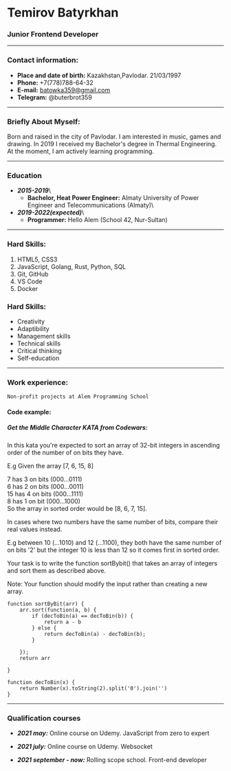 # Temirov Batyrkhan

### Junior Frontend Developer

--------------------------------------------------------------------

### Contact information:

* __Place and date of birth:__ Kazakhstan,Pavlodar. 21/03/1997
* __Phone:__ +7(778)788-64-32
* __E-mail:__ batowka359@gmail.com
* __Telegram:__ @buterbrot359

--------------------------------------------------------------------

### Briefly About Myself:

Born and raised in the city of Pavlodar. I am interested in music, games and drawing. In 2019 I received my Bachelor's degree in Thermal Engineering. At the moment, I am actively learning programming.

--------------------------------------------------------------------
### Education

* **_2015-2019_**\
  * **Bachelor, Heat Power Engineer:** Almaty University of Power Engineer and Telecommunications (Almaty)\
* **_2019-2022(expected)_**\
  * **Programmer:** Hello Alem (School 42, Nur-Sultan)

--------------------------------------------------------------------

### Hard Skills:

1) HTML5, CSS3
2) JavaScript, Golang, Rust, Python, SQL
3) Git, GitHub
4) VS Code
5) Docker

### Hard Skills:

* Creativity
* Adaptibility
* Management skills
* Technical skills
* Critical thinking
* Self-education

----------------------------------------------

### Work experience:

    Non-profit projects at Alem Programming School

#### Code example:

##### Get the Middle Character KATA from Codewars:

In this kata you're expected to sort an array of 32-bit integers in ascending order of the number of on bits they have.

E.g Given the array [7, 6, 15, 8]

7 has 3 on bits (000...0111)\
6 has 2 on bits (000...0011)\
15 has 4 on bits (000...1111)\
8 has 1 on bit (000...1000)\
So the array in sorted order would be [8, 6, 7, 15].

In cases where two numbers have the same number of bits, compare their real values instead.

E.g between 10 (...1010) and 12 (...1100), they both have the same number of on bits '2' but the integer 10 is less than 12 so it comes first in sorted order.

Your task is to write the function sortBybit() that takes an array of integers and sort them as described above.

Note: Your function should modify the input rather than creating a new array.

```
function sortByBit(arr) {
    arr.sort(function(a, b) {
        if (decToBin(a) == decToBin(b)) {
            return a - b
        } else {
            return decToBin(a) - decToBin(b);
        }
        
    });
    return arr
   
}

function decToBin(x) {
    return Number(x).toString(2).split('0').join('')
}
```

----------------------------------------------

### Qualification courses

* __*2021 may:*__ Online course on Udemy. JavaScript from zero to expert

* __*2021 july:*__ Online course on Udemy. Websocket

* __*2021 september - now:*__ Rolling scope school. Front-end developer



